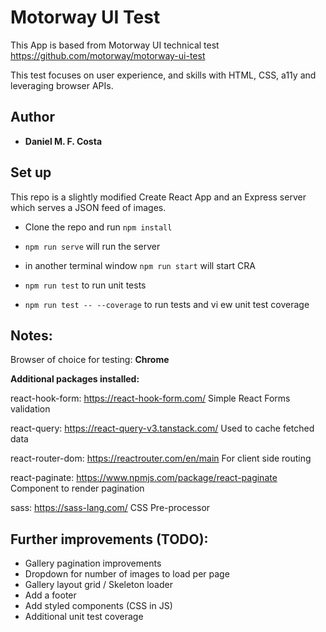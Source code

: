 
# Motorway UI Test

This App is based from Motorway UI technical test
https://github.com/motorway/motorway-ui-test

This test focuses on user experience, and skills with HTML, CSS, a11y and leveraging browser APIs.


## Author

* **Daniel M. F. Costa**


## Set up

This repo is a slightly modified Create React App and an Express server which serves a JSON feed of images.

- Clone the repo and run `npm install`

- `npm run serve` will run the server
  
- in another terminal window `npm run start` will start CRA

-  `npm run test` to run unit tests

-  `npm run test -- --coverage` to run tests and vi ew unit test coverage  


## Notes:

Browser of choice for testing: **Chrome**

**Additional packages installed:**

react-hook-form: https://react-hook-form.com/ 
Simple React Forms validation

react-query: https://react-query-v3.tanstack.com/ 
Used to cache fetched data

react-router-dom: https://reactrouter.com/en/main 
For client side routing

react-paginate: https://www.npmjs.com/package/react-paginate
Component to render pagination

sass: https://sass-lang.com/ 
CSS Pre-processor

## Further improvements (TODO):

* Gallery pagination improvements
* Dropdown for number of images to load per page
* Gallery layout grid / Skeleton loader
* Add a footer
* Add styled components (CSS in JS)
* Additional unit test coverage
